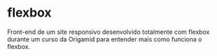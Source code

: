 # flexbox
Front-end de um site responsivo desenvolvido totalmente com flexbox durante um curso da Origamid para entender mais como funciona o flexbox.
